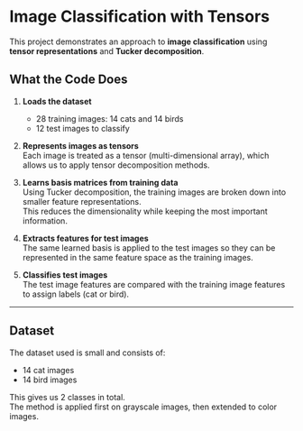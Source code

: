 # Image Classification with Tensors

This project demonstrates an approach to **image classification** using **tensor representations** and **Tucker decomposition**.

## What the Code Does

1. **Loads the dataset**  
   - 28 training images: 14 cats and 14 birds  
   - 12 test images to classify  

2. **Represents images as tensors**  
   Each image is treated as a tensor (multi-dimensional array), which allows us to apply tensor decomposition methods.

3. **Learns basis matrices from training data**  
   Using Tucker decomposition, the training images are broken down into smaller feature representations.  
   This reduces the dimensionality while keeping the most important information.

4. **Extracts features for test images**  
   The same learned basis is applied to the test images so they can be represented in the same feature space as the training images.

5. **Classifies test images**  
   The test image features are compared with the training image features to assign labels (cat or bird).

---

## Dataset

The dataset used is small and consists of:
- 14 cat images  
- 14 bird images  

This gives us 2 classes in total.  
The method is applied first on grayscale images, then extended to color images.
